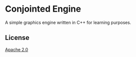 
# Conjointed Engine

A simple graphics engine written in C++ for learning purposes.


## License

[Apache 2.0](https://choosealicense.com/licenses/apache-2.0/)


